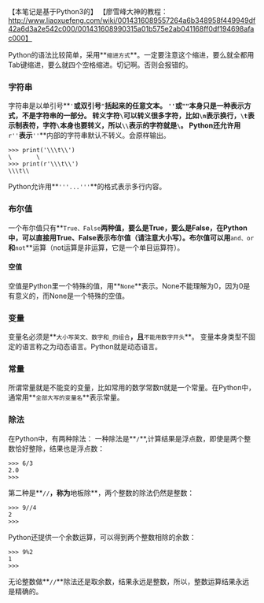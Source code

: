 【本笔记是基于Python3的】
【廖雪峰大神的教程：http://www.liaoxuefeng.com/wiki/0014316089557264a6b348958f449949df42a6d3a2e542c000/001431608990315a01b575e2ab041168ff0df194698afac000】


Python的语法比较简单，采用**```缩进方式```**。一定要注意这个缩进，要么就全都用Tab键缩进，要么就四个空格缩进。切记啊。否则会报错的。
### 字符串
字符串是以单引号**```'```**或双引号**```"```**括起来的任意文本。
**```''```**或**```""```**本身只是一种表示方式，不是字符串的一部分。
转义字符**```\```**可以转义很多字符，比如**```\n```**表示换行，**```\t```**表示制表符，字符**```\```**本身也要转义，所以**```\\```**表示的字符就是**```\```**。
Python还允许用**```r''```**表示**```''```**内部的字符串默认不转义。会原样输出。
	
	>>> print('\\\t\\')
	\       \
	>>> print(r'\\\t\\')
	\\\t\\
Python允许用**```'''...'''```**的格式表示多行内容。
### 布尔值
一个布尔值只有**```True、False```**两种值，要么是True，要么是False，在Python中，可以直接用True、False表示布尔值（请注意大小写）。布尔值可以用**```and、or```**和**```not```**运算（not运算是非运算，它是一个单目运算符）。
#### 空值
空值是Python里一个特殊的值，用**```None```**表示。None不能理解为0，因为0是有意义的，而None是一个特殊的空值。
### 变量
变量名必须是**```大小写英文、数字和_的组合```**，且**```不能用数字开头```**。
变量本身类型不固定的语言称之为动态语言。Python就是动态语言。
### 常量
所谓常量就是不能变的变量，比如常用的数学常数π就是一个常量。在Python中，通常用**```全部大写的变量名```**表示常量。
### 除法
在Python中，有两种除法：
一种除法是**```/```**,计算结果是浮点数，即使是两个整数恰好整除，结果也是浮点数：
	
	>>> 6/3
	2.0
	>>>
第二种是**```//```**，称为**地板除**，两个整数的除法仍然是整数：
	
	>>> 9//4
	2
	>>> 
Python还提供一个余数运算，可以得到两个整数相除的余数：
	
	>>> 9%2
	1
	>>> 

无论整数做**```//```**除法还是取余数，结果永远是整数，所以，整数运算结果永远是精确的。

	



